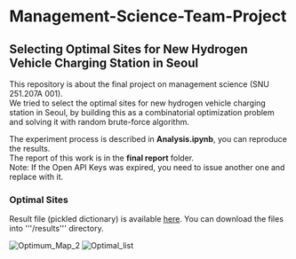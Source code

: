 # Management-Science-Team-Project

## Selecting Optimal Sites for New Hydrogen Vehicle Charging Station in Seoul

This repository is about the final project on management science (SNU 251.207A 001).  
We tried to select the optimal sites for new hydrogen vehicle charging station in Seoul, by building this as a combinatorial optimization problem and solving it with random brute-force algorithm.  

The experiment process is described in **Analysis.ipynb**, you can reproduce the results.  
The report of this work is in the **final report** folder.  
Note: If the Open API Keys was expired, you need to issue another one and replace with it.  

### Optimal Sites 
Result file (pickled dictionary) is available [here](https://drive.google.com/drive/folders/1t2iUaqlWOnGf5NWPeDl5YyHM1U-yaubX?usp=sharing). You can download the files into '''/results''' directory.

![Optimum_Map_2](https://user-images.githubusercontent.com/40595684/122395756-45604f00-cfb2-11eb-95a7-e26ce9156094.PNG)
![Optimal_list](https://user-images.githubusercontent.com/40595684/122395761-46917c00-cfb2-11eb-8f4e-77689d5b48a9.PNG)

